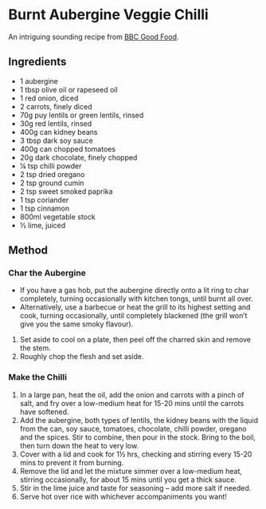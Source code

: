 
# Burnt Aubergine Veggie Chilli # 

An intriguing sounding recipe from [BBC Good Food](https://www.bbcgoodfood.com/recipes/burnt-aubergine-veggie-chilli).

## Ingredients ## 

- 1 aubergine
- 1 tbsp olive oil or rapeseed oil
- 1 red onion, diced
- 2 carrots, finely diced
- 70g puy lentils or green lentils, rinsed
- 30g red lentils, rinsed
- 400g can kidney beans
- 3 tbsp dark soy sauce
- 400g can chopped tomatoes
- 20g dark chocolate, finely chopped
- ¼ tsp chilli powder
- 2 tsp dried oregano
- 2 tsp ground cumin
- 2 tsp sweet smoked paprika
- 1 tsp coriander
- 1 tsp cinnamon
- 800ml vegetable stock
- ½ lime, juiced

## Method ## 

### Char the Aubergine

- If you have a gas hob, put the aubergine directly onto a lit ring to char completely, turning occasionally with kitchen tongs, until burnt all over.
- Alternatively, use a barbecue or heat the grill to its highest setting and cook, turning occasionally, until completely blackened (the grill won’t give you the same smoky flavour).


1. Set aside to cool on a plate, then peel off the charred skin and remove the stem.
2. Roughly chop the flesh and set aside.

### Make the Chilli

1. In a large pan, heat the oil, add the onion and carrots with a pinch of salt, and fry over a low-medium heat for 15-20 mins until the carrots have softened.
2. Add the aubergine, both types of lentils, the kidney beans with the liquid from the can, soy sauce, tomatoes, chocolate, chilli powder, oregano and the spices. Stir to combine, then pour in the stock. Bring to the boil, then turn down the heat to very low.
3. Cover with a lid and cook for 1½ hrs, checking and stirring every 15-20 mins to prevent it from burning.
4. Remove the lid and let the mixture simmer over a low-medium heat, stirring occasionally, for about 15 mins until you get a thick sauce.
5. Stir in the lime juice and taste for seasoning – add more salt if needed.
6. Serve hot over rice with whichever accompaniments you want!

